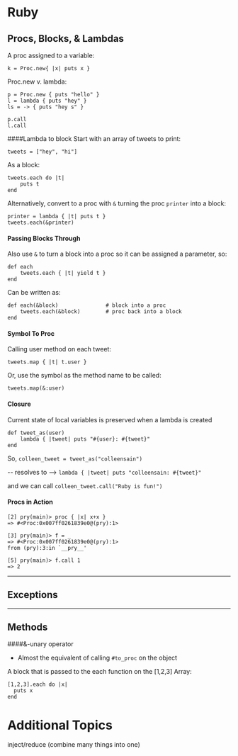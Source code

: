 # Ruby



## Procs, Blocks, & Lambdas

A proc assigned to a variable:

```
k = Proc.new{ |x| puts x }
```

Proc.new v. lambda:

```
p = Proc.new { puts "hello" }
l = lambda { puts "hey" }
ls = -> { puts "hey s" }

p.call
l.call

```

####Lambda to block
Start with an array of tweets to print:

```
tweets = ["hey", "hi"]
```
As a block:

```
tweets.each do |t|
	puts t
end
```

Alternatively, convert to a proc with `&` turning the proc `printer` into a block:

```
printer = lambda { |t| puts t }
tweets.each(&printer)
```	

#### Passing Blocks Through
Also use `&` to turn a block into a proc so it can be assigned a parameter, so:

```
def each
	tweets.each { |t| yield t }
end
```
Can be written as:

```
def each(&block)               # block into a proc
	tweets.each(&block)        # proc back into a block
end
```


#### Symbol To Proc

Calling user method on each tweet:

```
tweets.map { |t| t.user }
```
Or, use the symbol as the method name to be called:

```
tweets.map(&:user)
```


#### Closure
Current state of local variables is preserved when a lambda is created

```
def tweet_as(user)
	lambda { |tweet| puts "#{user}: #{tweet}"
end
```

So, `colleen_tweet = tweet_as("colleensain")` 

-- resolves to -->  `lambda { |tweet| puts "colleensain: #{tweet}"` 

and we can call `colleen_tweet.call("Ruby is fun!")`


#### Procs in Action

```
[2] pry(main)> proc { |x| x+x }
=> #<Proc:0x007ff0261839e0@(pry):1>

[3] pry(main)> f = _
=> #<Proc:0x007ff0261839e0@(pry):1>
from (pry):3:in `__pry__'

[5] pry(main)> f.call 1
=> 2
```

____________________________________________________________________


## Exceptions



________________________________________________________________________



## Methods


####&-unary operator

* Almost the equivalent of calling `#to_proc` on the object


A block that is passed to the each function on the [1,2,3] Array:

```
[1,2,3].each do |x|
  puts x
end
```


# Additional Topics

inject/reduce (combine many things into one)
